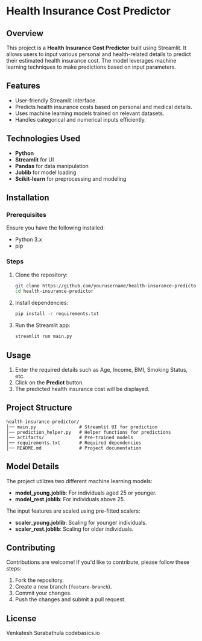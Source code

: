# Health Insurance Cost Predictor

## Overview
This project is a **Health Insurance Cost Predictor** built using Streamlit. It allows users to input various personal and health-related details to predict their estimated health insurance cost. The model leverages machine learning techniques to make predictions based on input parameters.

## Features
- User-friendly Streamlit interface.
- Predicts health insurance costs based on personal and medical details.
- Uses machine learning models trained on relevant datasets.
- Handles categorical and numerical inputs efficiently.

## Technologies Used
- **Python**
- **Streamlit** for UI
- **Pandas** for data manipulation
- **Joblib** for model loading
- **Scikit-learn** for preprocessing and modeling

## Installation
### Prerequisites
Ensure you have the following installed:
- Python 3.x
- pip

### Steps
1. Clone the repository:
   ```sh
   git clone https://github.com/yourusername/health-insurance-predictor.git
   cd health-insurance-predictor
   ```
2. Install dependencies:
   ```sh
   pip install -r requirements.txt
   ```
3. Run the Streamlit app:
   ```sh
   streamlit run main.py
   ```

## Usage
1. Enter the required details such as Age, Income, BMI, Smoking Status, etc.
2. Click on the **Predict** button.
3. The predicted health insurance cost will be displayed.

## Project Structure
```
health-insurance-predictor/
│── main.py                # Streamlit UI for prediction
│── prediction_helper.py   # Helper functions for predictions
│── artifacts/             # Pre-trained models
│── requirements.txt       # Required dependencies
│── README.md              # Project documentation
```

## Model Details
The project utilizes two different machine learning models:
- **model_young.joblib**: For individuals aged 25 or younger.
- **model_rest.joblib**: For individuals above 25.

The input features are scaled using pre-fitted scalers:
- **scaler_young.joblib**: Scaling for younger individuals.
- **scaler_rest.joblib**: Scaling for older individuals.

## Contributing
Contributions are welcome! If you'd like to contribute, please follow these steps:
1. Fork the repository.
2. Create a new branch (`feature-branch`).
3. Commit your changes.
4. Push the changes and submit a pull request.

## License
Venkatesh Surabathula
codebasics.io


